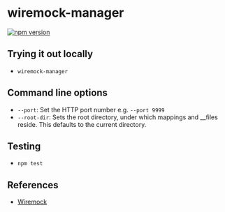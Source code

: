 # wiremock-manager
[![npm version](https://badge.fury.io/js/wiremock-manager.svg)](https://badge.fury.io/js/wiremock-manager)


## Trying it out locally

* `wiremock-manager`

## Command line options

* `--port`: Set the HTTP port number e.g. `--port 9999`
* `--root-dir`: Sets the root directory, under which mappings and __files reside. This defaults to the current directory.

## Testing

* `npm test`


## References

* [Wiremock](http://wiremock.org/docs/running-standalone/)
